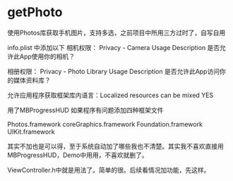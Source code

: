 # getPhoto
使用Photos库获取手机图片，支持多选，之前项目中所用三方过时了，自写自用

info.plist 中添加以下
相机权限： Privacy - Camera Usage Description 是否允许此App使用你的相机？

相册权限： Privacy - Photo Library Usage Description 是否允许此App访问你的媒体资料库？

允许应用程序获取框架库内语言：Localized resources can be mixed YES


用了MBProgressHUD 如果程序有问题添加四种框架文件

Photos.framework
coreGraphics.framework
Foundation.framework
UIKit.framework

其实不加也是可以得，至于系统自动加了哪些我也不清楚。其实我不喜欢直接用MBProgressHUD，Demo中用用，不喜欢就删了。

ViewController.h中就是用法了。简单的很。后续看情况加功能，先这样。

